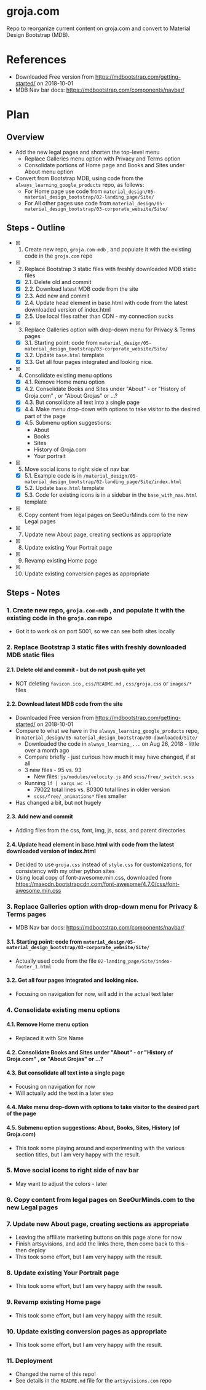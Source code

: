 # groja.com

Repo to reorganize current content on groja.com and convert to Material Design Bootstrap (MDB).

# References

- Downloaded Free version from https://mdbootstrap.com/getting-started/ on 2018-10-01
- MDB Nav bar docs: https://mdbootstrap.com/components/navbar/

# Plan

## Overview

- Add the new legal pages and shorten the top-level menu
  - Replace Galleries menu option with Privacy and Terms option
  - Consolidate portions of Home page and Books and Sites under About menu option
- Convert from Bootstrap MDB, using code from the `always_learning_google_products` repo, as follows:
  - For Home page use code from `material_design/05-material_design_bootstrap/02-landing_page/Site/`
  - For All other pages use code from `material_design/05-material_design_bootstrap/03-corporate_website/Site/`

## Steps - Outline

- [x] 1. Create new repo, `groja.com-mdb` , and populate it with the existing code in the `groja.com` repo

- [x] 2. Replace Bootstrap 3 static files with freshly downloaded MDB static files
  - [x] 2.1. Delete old and commit
  - [x] 2.2. Download latest MDB code from the site
  - [x] 2.3. Add new and commit
  - [x] 2.4. Update head element in base.html with code from the latest downloaded version of index.html
  - [x] 2.5. Use local files rather than CDN - my connection sucks

- [x] 3. Replace Galleries option with drop-down menu for Privacy & Terms pages
  - [x] 3.1. Starting point: code from `material_design/05-material_design_bootstrap/03-corporate_website/Site/`
  - [x] 3.2. Update `base.html` template
  - [x] 3.3. Get all four pages integrated and looking nice.

- [x] 4. Consolidate existing menu options
  - [x] 4.1. Remove Home menu option
  - [x] 4.2. Consolidate Books and Sites under "About" - or "History of Groja.com" , or "About Grojas" or ...?
  - [x] 4.3. But consolidate all text into a single page
  - [x] 4.4. Make menu drop-down with options to take visitor to the desired part of the page
  - [x] 4.5. Submenu option suggestions:
    - About
    - Books
    - Sites
    - History of Groja.com
    - Your portrait

- [x] 5. Move social icons to right side of nav bar
  - [x] 5.1. Example code is in `/material_design/05-material_design_bootstrap/02-landing_page/Site/index.html`
  - [x] 5.2. Update `base.html` template
  - [x] 5.3. Code for existing icons is in a sidebar in the `base_with_nav.html` template

- [x] 6. Copy content from legal pages on SeeOurMinds.com to the new Legal pages
- [x] 7. Update new About page, creating sections as appropriate
- [x] 8. Update existing Your Portrait page
- [x] 9. Revamp existing Home page
- [x] 10. Update existing conversion pages as appropriate

## Steps - Notes

### 1. Create new repo, `groja.com-mdb` , and populate it with the existing code in the `groja.com` repo

- Got it to work ok on port 5001, so we can see both sites locally

### 2. Replace Bootstrap 3 static files with freshly downloaded MDB static files

#### 2.1. Delete old and commit - but do not push quite yet

- NOT deleting `favicon.ico` , `css/README.md` , `css/groja.css` or `images/*` files

#### 2.2. Download latest MDB code from the site

- Downloaded Free version from https://mdbootstrap.com/getting-started/ on 2018-10-01
- Compare to what we have in the `always_learning_google_products` repo, in `material_design/05-material_design_bootstrap/00-downloaded/Site/`
  - Downloaded the code in `always_learning_...` on Aug 26, 2018 - little over a month ago
  - Compare briefly - just curious how much it may have changed, if at all
  - 3 new files - 95 vs. 93
     - New files: `js/modules/velocity.js` and `scss/free/_switch.scss`
  - Running `lf | xargs wc -l`
     - 79022 total lines vs. 80300 total lines in older version
     - `scss/free/_animations*` files smaller
- Has changed a bit, but not hugely

#### 2.3. Add new and commit

- Adding files from the css, font, img, js, scss, and parent directories

#### 2.4. Update head element in base.html with code from the latest downloaded version of index.html

- Decided to use `groja.css` instead of `style.css` for customizations, for consistency with my other python sites
- Using local copy of font-awesome.min.css, downloaded from https://maxcdn.bootstrapcdn.com/font-awesome/4.7.0/css/font-awesome.min.css

### 3. Replace Galleries option with drop-down menu for Privacy & Terms pages

- MDB Nav bar docs: https://mdbootstrap.com/components/navbar/

#### 3.1. Starting point: code from `material_design/05-material_design_bootstrap/03-corporate_website/Site/`

- Actually used code from the file `02-landing_page/Site/index-footer_1.html`

#### 3.2. Get all four pages integrated and looking nice.

- Focusing on navigation for now, will add in the actual text later

### 4. Consolidate existing menu options

#### 4.1. Remove Home menu option

- Replaced it with Site Name

#### 4.2. Consolidate Books and Sites under "About" - or "History of Groja.com" , or "About Grojas" or ...?

#### 4.3. But consolidate all text into a single page

- Focusing on navigation for now
- Will actually add the text in a later step

#### 4.4. Make menu drop-down with options to take visitor to the desired part of the page

#### 4.5. Submenu option suggestions: About, Books, Sites, History (of Groja.com)

- This took some playing around and experimenting with the various section titles, but I am very happy with the result.

### 5. Move social icons to right side of nav bar

- May want to adjust the colors - later

### 6. Copy content from legal pages on SeeOurMinds.com to the new Legal pages

### 7. Update new About page, creating sections as appropriate

- Leaving the affiliate marketing buttons on this page alone for now
- Finish artsyvisions, and add the links there, then come back to this - then deploy
- This took some effort, but I am very happy with the result.

### 8. Update existing Your Portrait page

- This took some effort, but I am very happy with the result.

### 9. Revamp existing Home page

- This took some effort, but I am very happy with the result.

### 10. Update existing conversion pages as appropriate

- This took some effort, but I am very happy with the result.

### 11. Deployment

- Changed the name of this repo!
- See details in the `README.md` file for the `artsyvisions.com` repo

